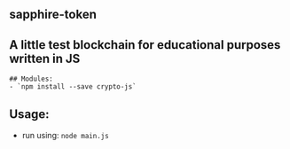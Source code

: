 ## sapphire-token
## A little test blockchain for educational purposes written in JS
~~~
## Modules:
- `npm install --save crypto-js`
~~~
## Usage:
- run using: `node main.js`
~~~